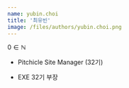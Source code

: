 ```yaml
---
name: yubin.choi
title: '최유빈'
image: /files/authors/yubin.choi.png
---
```


$0\in\mathbb{N}$

- Pitchicle Site Manager (32기)

- EXE 32기 부장


